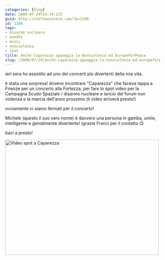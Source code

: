 ```yaml
---
categories: [blog]
date: 2008-07-29T14:29:17Z
guid: http://stefanocecere.com/?p=1108
id: 1108
tags:
- disarmo nucleare
- Gandhi
- music
- nonviolenza
- spot
title: Anche Caparezza appoggia la Nonviolenza ed EuropeForPeace
slug: /2008/07/29/anche-caparezza-appoggia-la-nonviolenza-ed-europeforpeace/
---
```


ieri sera ho assistito ad uno dei concerti più divertenti della mia vita.
  
è stata una sorpresa! dovevo incontrare "Caparezza" che faceva tappa a Firenze per un concerto alla Fortezza, per fare lo spot video per la Campagna Scudo Spaziale / disarmo nucleare e lancio del forum non violenza e la marcia dell'anno prossimo (il video arriverà presto!)

ovviamente ci siamo fermati per il concerto!
  
Michele (questo il suo vero nome) è davvero una persona in gamba, umile, intelligente e genialmente divertente! (grazie Franci per il contatto 😉

baci a presto!

[<img src="http://farm4.static.flickr.com/3180/2713093991_065d58afd2.jpg" width="500" height="375" alt="Video spot a Caparezza" />](http://www.flickr.com/photos/krur/2713093991/ "Video spot a Caparezza di Stefano Cecere, su Flickr")